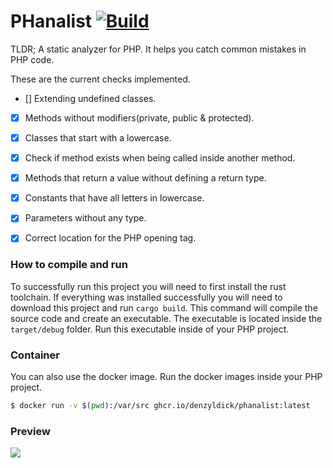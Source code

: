 # PHanalist [![Build](https://github.com/denzyldick/phanalist/actions/workflows/build.yml/badge.svg)](https://github.com/denzyldick/phanalist/actions/workflows/build.yml)

TLDR; A static analyzer for PHP. It helps you catch common 
mistakes in PHP code. 

These are the current checks implemented.
- [] Extending undefined classes.
- [x] Methods without modifiers(private, public & protected).
- [x] Classes that start with a lowercase.
- [x] Check if method exists when being called inside another method.
- [x] Methods that return a value without defining a return type.
- [x] Constants that have all letters in lowercase.
- [x] Parameters without any type.
- [x] Correct location for the PHP opening tag.


### How to compile and run
To successfully run this project you will need to first install the rust toolchain. If everything was
installed successfully you will need to download this project and run `cargo build`. This command 
will compile the source code and create an executable. The executable is located inside the 
`target/debug` folder. Run this executable inside of your PHP project.

### Container

You can also use the docker image. Run the docker images inside your PHP project. 

```bash
$ docker run -v $(pwd):/var/src ghcr.io/denzyldick/phanalist:latest

```

### Preview
<img src=https://github.com/denzyldick/phanalist/blob/main/output.gif  />

